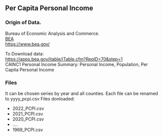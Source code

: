 ## Per Capita Personal Income

### Origin of Data.

Bureau of Economic Analysis and Commerce.<br>
[BEA](https://www.bea.gov/)<br>
https://www.bea.gov/

To Download data: <br>
https://apps.bea.gov/itable/iTable.cfm?ReqID=70&step=1 <br>
CAINC1 Personal Income Summary: Personal Income, Population, Per Capita Personal Income

### Files

It can be chosen series by year and all counties.
Each file can be renamed to yyyy_pcpi.csv
Files donloaded:
* 2022_PCPI.csv
* 2021_PCPI.csv
* 2020_PCPI.csv
* ....
* 1969_PCPI.csv



